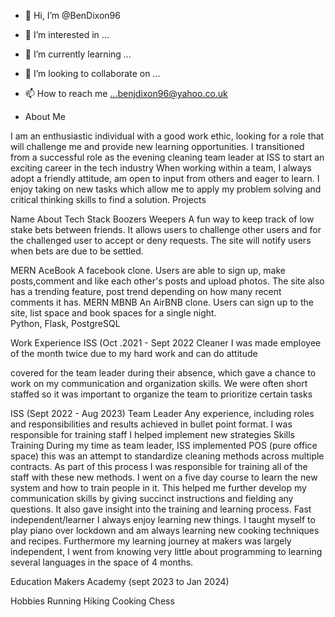 - 👋 Hi, I’m @BenDixon96
- 👀 I’m interested in ...
- 🌱 I’m currently learning ...
- 💞️ I’m looking to collaborate on ...
- 📫 How to reach me ...benjdixon96@yahoo.co.uk

- About Me

I am an enthusiastic individual with a good work ethic, looking for a role that will challenge me and provide new learning opportunities. I transitioned from a successful role as the evening cleaning team leader at ISS to start an exciting career in the tech industry
 When working within a team, I always adopt a friendly attitude, am open to input from others and eager to learn. I enjoy taking on new tasks which allow me to apply my problem solving and critical thinking skills to find a solution. 
Projects


Name
About
Tech Stack
Boozers Weepers
A fun way to keep track of low stake bets between friends. It allows users to challenge other users and for the challenged user to accept or deny requests. The site will notify users when bets are due to be settled.   
 
MERN
AceBook
A facebook clone. Users are able to sign up, make posts,comment and like each other's posts and upload photos. The site also has a trending feature, post trend depending on how many recent comments it has.
MERN
MBNB
An AirBNB clone. Users can sign up to the site, list space and book spaces for a single night.  
Python, Flask, PostgreSQL









Work Experience
ISS (Oct .2021 - Sept 2022
Cleaner
 I was made employee of the month twice due to my hard work and can do attitude 


 covered for the team leader during their absence, which gave a chance to work on my communication and organization skills. We were often short staffed so it was important to organize the team to prioritize certain tasks 


ISS (Sept 2022 - Aug 2023)
Team Leader
Any experience, including roles and responsibilities and results achieved in bullet point format.
I was responsible for training staff
I helped implement new strategies 
Skills
Training
During my time as team leader, ISS implemented POS (pure office space) this was an attempt to standardize cleaning methods across multiple contracts. As part of this process I was responsible for training all of the staff with these new methods. I went on a five day course to learn the new system and how to train people in it. This helped me further develop my communication skills by giving succinct instructions and fielding any questions. It also gave insight into the training and learning process. 
Fast independent/learner 
I always enjoy learning new things. I taught myself to play piano over lockdown and am always learning new cooking techniques and recipes. Furthermore my learning journey at makers was largely independent, I went from knowing very little about programming to learning several languages in the space of 4 months.





Education
Makers Academy (sept 2023 to Jan 2024)



Hobbies
Running 
Hiking
Cooking
Chess

